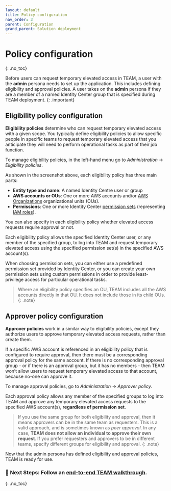```yaml
---
layout: default
title: Policy configuration
nav_order: 3
parent: Configuration
grand_parent: Solution deployment
---
```

# Policy configuration
{: .no_toc}

Before users can request temporary elevated access in TEAM, a user with the **admin** persona needs to set up the application. This includes defining eligibility and approval policies. A user takes on the **admin** persona if they are a member of a named Identity Center group that is specified during TEAM deployment.
{: .important}

## Eligibility policy configuration

**Eligibility policies** determine who can request temporary elevated access with a given scope. You typically define eligibility policies to allow specific people in specific teams to request temporary elevated access that you anticipate they will need to perform operational tasks as part of their job function.

To manage eligibility policies, in the left-hand menu go to *Administration* -> *Eligibility policies*.

As shown in the screenshot above, each eligibility policy has three main parts:

- **Entity type and name**: A named Identity Centre user or group
- **AWS accounts or OUs**: One or more AWS accounts and/or [AWS Organizations]() organizational units (OUs).
- **Permissions**: One or more Identity Center [permission sets]() (representing [IAM roles]()).

You can also specify in each eligibility policy whether elevated access requests require approval or not.

Each eligibility policy allows the specified Identity Center user, or any member of the specified group, to log into TEAM and request temporary elevated access using the specified permission set(s) in the specified AWS account(s). 

When choosing permission sets, you can either use a predefined permission set provided by Identity Center, or you can create your own permission sets using custom permissions in order to provide least-privilege access for particular operational tasks.

> Where an eligibility policy specifies an OU, TEAM includes all the AWS accounts directly in that OU. It does not include those in its child OUs.
{: .note}

## Approver policy configuration

**Approver policies** work in a similar way to eligibility policies, except they authorize users to approve temporary elevated access requests, rather than create them. 

If a specific AWS account is referenced in an eligibility policy that is configured to require approval, then there must be a corresponding approval policy for the same account. If there is no corresponding approval group - or if there is an approval group, but it has no members - then TEAM won’t allow users to request temporary elevated access to that account, because no-one can approve it.

To manage approval policies, go to *Administration* -> *Approver policy*.

Each approval policy allows any member of the specified groups to log into TEAM and approve any temporary elevated access requests to the specified AWS account(s), **regardless of permission set**.

> If you use the same group for both eligibility and approval, then it means approvers can be in the same team as requesters. This is a valid approach, and is sometimes known as *peer approval*. In any case, **TEAM does not allow an individual to approve their own request**. If you prefer requesters and approvers to be in different teams, specify different groups for eligibility and approval.
{: .note}


Now that the admin persona has defined eligibility and approval policies, TEAM is ready for use.

### 🚀 Next Steps: Follow an [end-to-end TEAM walkthrough](./walkthrough).
{: .no_toc}